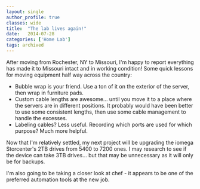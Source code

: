 ```yaml
---
layout: single
author_profile: true
classes: wide
title:  "The lab lives again!"
date:   2014-07-28
categories: ['Home Lab']
tags: archived
---
```

After moving from Rochester, NY to Missouri, I'm happy to report everything has made it to Missouri intact and in working condition! Some quick lessons for moving equipment half way across the country:

* Bubble wrap is your friend. Use a ton of it on the exterior of the server, then wrap in furniture pads.
* Custom cable lengths are awesome... until you move it to a place where the servers are in different positions. It probably would have been better to use some consistent lengths, then use some cable management to handle the excesses.
* Labeling cables? Less useful. Recording which ports are used for which purpose? Much more helpful.

Now that I'm relatively settled, my next project will be upgrading the iomega Storcenter's 2TB drives from 5400 to 7200 ones. I may research to see if the device can take 3TB drives... but that may be unnecessary as it will only be for backups.

I'm also going to be taking a closer look at chef - it appears to be one of the preferred automation tools at the new job.